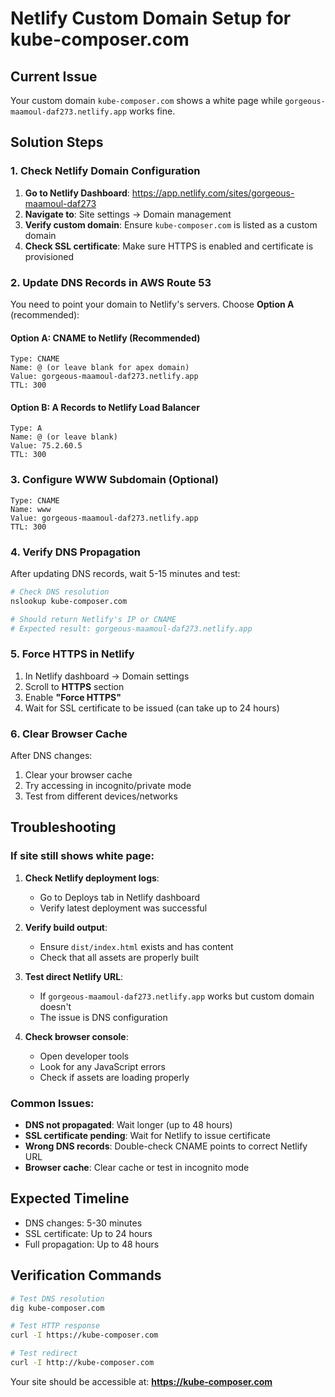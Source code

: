 # Netlify Custom Domain Setup for kube-composer.com

## Current Issue
Your custom domain `kube-composer.com` shows a white page while `gorgeous-maamoul-daf273.netlify.app` works fine.

## Solution Steps

### 1. Check Netlify Domain Configuration

1. **Go to Netlify Dashboard**: https://app.netlify.com/sites/gorgeous-maamoul-daf273
2. **Navigate to**: Site settings → Domain management
3. **Verify custom domain**: Ensure `kube-composer.com` is listed as a custom domain
4. **Check SSL certificate**: Make sure HTTPS is enabled and certificate is provisioned

### 2. Update DNS Records in AWS Route 53

You need to point your domain to Netlify's servers. Choose **Option A** (recommended):

#### Option A: CNAME to Netlify (Recommended)
```
Type: CNAME
Name: @ (or leave blank for apex domain)
Value: gorgeous-maamoul-daf273.netlify.app
TTL: 300
```

#### Option B: A Records to Netlify Load Balancer
```
Type: A
Name: @ (or leave blank)
Value: 75.2.60.5
TTL: 300
```

### 3. Configure WWW Subdomain (Optional)
```
Type: CNAME
Name: www
Value: gorgeous-maamoul-daf273.netlify.app
TTL: 300
```

### 4. Verify DNS Propagation

After updating DNS records, wait 5-15 minutes and test:

```bash
# Check DNS resolution
nslookup kube-composer.com

# Should return Netlify's IP or CNAME
# Expected result: gorgeous-maamoul-daf273.netlify.app
```

### 5. Force HTTPS in Netlify

1. In Netlify dashboard → Domain settings
2. Scroll to **HTTPS** section
3. Enable **"Force HTTPS"**
4. Wait for SSL certificate to be issued (can take up to 24 hours)

### 6. Clear Browser Cache

After DNS changes:
1. Clear your browser cache
2. Try accessing in incognito/private mode
3. Test from different devices/networks

## Troubleshooting

### If site still shows white page:

1. **Check Netlify deployment logs**:
   - Go to Deploys tab in Netlify dashboard
   - Verify latest deployment was successful

2. **Verify build output**:
   - Ensure `dist/index.html` exists and has content
   - Check that all assets are properly built

3. **Test direct Netlify URL**:
   - If `gorgeous-maamoul-daf273.netlify.app` works but custom domain doesn't
   - The issue is DNS configuration

4. **Check browser console**:
   - Open developer tools
   - Look for any JavaScript errors
   - Check if assets are loading properly

### Common Issues:

- **DNS not propagated**: Wait longer (up to 48 hours)
- **SSL certificate pending**: Wait for Netlify to issue certificate
- **Wrong DNS records**: Double-check CNAME points to correct Netlify URL
- **Browser cache**: Clear cache or test in incognito mode

## Expected Timeline

- DNS changes: 5-30 minutes
- SSL certificate: Up to 24 hours
- Full propagation: Up to 48 hours

## Verification Commands

```bash
# Test DNS resolution
dig kube-composer.com

# Test HTTP response
curl -I https://kube-composer.com

# Test redirect
curl -I http://kube-composer.com
```

Your site should be accessible at: **https://kube-composer.com**